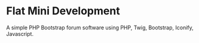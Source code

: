 # Flat Mini Development
A simple PHP Bootstrap forum software using PHP, Twig, Bootstrap, Iconify, Javascript.
